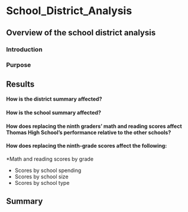 # School_District_Analysis
## Overview of the school district analysis
### Introduction
### Purpose
## Results
#### How is the district summary affected?
#### How is the school summary affected?
#### How does replacing the ninth graders’ math and reading scores affect Thomas High School’s performance relative to the other schools?
#### How does replacing the ninth-grade scores affect the following:
*Math and reading scores by grade
* Scores by school spending
* Scores by school size
* Scores by school type
## Summary

